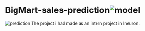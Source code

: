 # BigMart-sales-prediction![model](https://user-images.githubusercontent.com/91009498/161245811-8f0799bf-c54f-495d-a9bb-fde9b141e18f.png)
![prediction](https://user-images.githubusercontent.com/91009498/161245828-5fcbff05-c04e-4d73-9bd3-21972474fe4e.png)
The project i had made as an intern project in Ineuron. 

